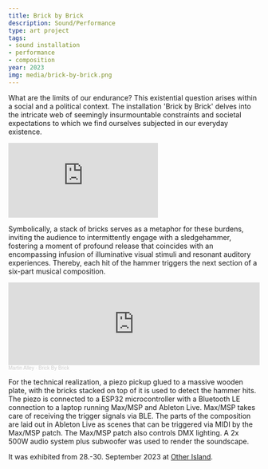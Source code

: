 ```yaml
---
title: Brick by Brick
description: Sound/Performance
type: art project
tags:
- sound installation
- performance
- composition
year: 2023
img: media/brick-by-brick.png
---
```


What are the limits of our endurance? This existential question arises within a social and a political context. The installation 'Brick by Brick' delves into the intricate web of seemingly insurmountable constraints and societal expectations to which we find ourselves subjected in our everyday existence.

<div class="video-container">
<iframe class="video" src="https://www.youtube.com/embed/cd3l2zjyF8g?si=7rrtAw4W5pej3LqZ" title="YouTube video player" frameborder="0" allow="accelerometer; autoplay; clipboard-write; encrypted-media; gyroscope; picture-in-picture; web-share" allowfullscreen></iframe>
</div>

Symbolically, a stack of bricks serves as a metaphor for these burdens, inviting the audience to intermittently engage with a sledgehammer, fostering a moment of profound release that coincides with an encompassing infusion of illuminative visual stimuli and resonant auditory experiences. Thereby, each hit of the hammer triggers the next section of a six-part musical composition.

<iframe width="100%" height="166" scrolling="no" frameborder="no" allow="autoplay" src="https://w.soundcloud.com/player/?url=https%3A//api.soundcloud.com/tracks/1634021337&color=%23ff5500&auto_play=false&hide_related=false&show_comments=true&show_user=true&show_reposts=false&show_teaser=true"></iframe><div style="font-size: 10px; color: #cccccc;line-break: anywhere;word-break: normal;overflow: hidden;white-space: nowrap;text-overflow: ellipsis; font-family: Interstate,Lucida Grande,Lucida Sans Unicode,Lucida Sans,Garuda,Verdana,Tahoma,sans-serif;font-weight: 100;"><a href="https://soundcloud.com/martin-alley" title="Martin Alley" target="_blank" style="color: #cccccc; text-decoration: none;">Martin Alley</a> · <a href="https://soundcloud.com/martin-alley/brick-by-brick" title="Brick By Brick" target="_blank" style="color: #cccccc; text-decoration: none;">Brick By Brick</a></div>

For the technical realization, a piezo pickup glued to a massive wooden plate, with the bricks stacked on top of it is used to detect the hammer hits. The piezo is connected to a ESP32 microcontroller with a Bluetooth LE connection to a laptop running Max/MSP and Ableton Live. Max/MSP takes care of receiving the trigger signals via BLE. The parts of the composition are laid out in Ableton Live as scenes that can be triggered via MIDI by the Max/MSP patch. The Max/MSP patch also controls DMX lighting. A 2x 500W audio system plus subwoofer was used to render the soundscape.

It was exhibited from 28.-30. September 2023 at [Other Island](https://www.dark-city.at/other-island/).